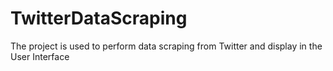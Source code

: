 # TwitterDataScraping
The project is used to perform data scraping from Twitter and display in the User Interface
